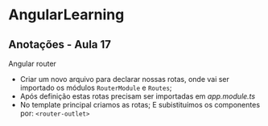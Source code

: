 # AngularLearning

## Anotações - Aula 17

Angular router

- Criar um novo arquivo para declarar nossas rotas, onde vai ser importado os módulos `RouterModule` e `Routes`;
- Após definição estas rotas precisam ser importadas em _app.module.ts_
- No template principal criamos as rotas;
  E subistituímos os componentes por: `<router-outlet>`
